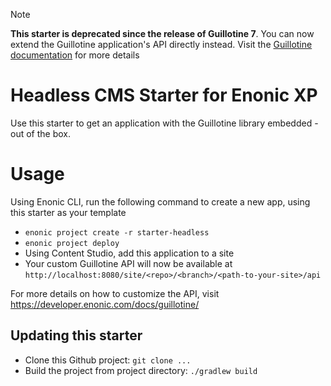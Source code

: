 
> [!NOTE]
> **This starter is deprecated since the release of Guillotine 7**. 
> You can now extend the Guillotine application's API directly instead.
> Visit the [Guillotine documentation](https://developer.enonic.com/docs/guillotine) for more details

# Headless CMS Starter for Enonic XP

Use this starter to get an application with the Guillotine library embedded - out of the box.

# Usage

Using Enonic CLI, run the following command to create a new app, using this starter as your template

* `enonic project create -r starter-headless`
* `enonic project deploy`
* Using Content Studio, add this application to a site
* Your custom Guillotine API will now be available at `http://localhost:8080/site/<repo>/<branch>/<path-to-your-site>/api` 
 
For more details on how to customize the API, visit https://developer.enonic.com/docs/guillotine/

## Updating this starter

* Clone this Github project: `git clone ...`
* Build the project from project directory: `./gradlew build`
